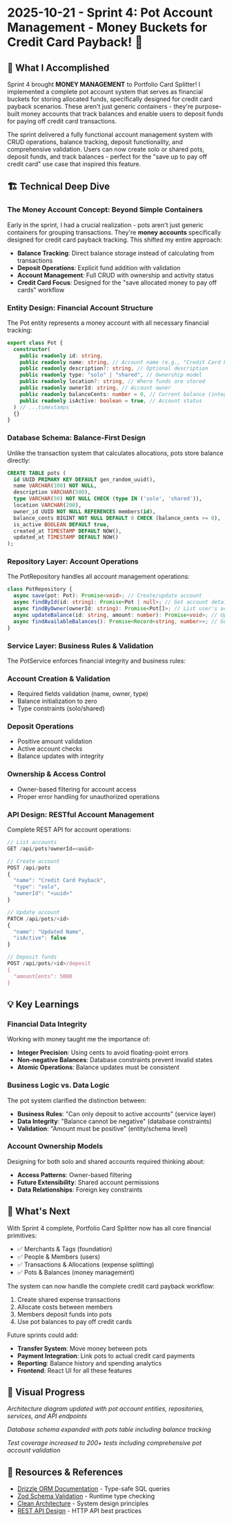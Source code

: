 # 2025-10-21 - Sprint 4: Pot Account Management - Money Buckets for Credit Card Payback! 🏦

## 🎯 What I Accomplished

Sprint 4 brought **MONEY MANAGEMENT** to Portfolio Card Splitter! I implemented
a complete pot account system that serves as financial buckets for storing
allocated funds, specifically designed for credit card payback scenarios. These
aren't just generic containers - they're purpose-built money accounts that track
balances and enable users to deposit funds for paying off credit card
transactions.

The sprint delivered a fully functional account management system with CRUD
operations, balance tracking, deposit functionality, and comprehensive
validation. Users can now create solo or shared pots, deposit funds, and track
balances - perfect for the "save up to pay off credit card" use case that
inspired this feature.

## 🏗️ Technical Deep Dive

### The Money Account Concept: Beyond Simple Containers

Early in the sprint, I had a crucial realization - pots aren't just generic
containers for grouping transactions. They're **money accounts** specifically
designed for credit card payback tracking. This shifted my entire approach:

- **Balance Tracking**: Direct balance storage instead of calculating from
  transactions
- **Deposit Operations**: Explicit fund addition with validation
- **Account Management**: Full CRUD with ownership and activity status
- **Credit Card Focus**: Designed for the "save allocated money to pay off
  cards" workflow

### Entity Design: Financial Account Structure

The Pot entity represents a money account with all necessary financial tracking:

```typescript
export class Pot {
  constructor(
    public readonly id: string,
    public readonly name: string, // Account name (e.g., "Credit Card Payback")
    public readonly description?: string, // Optional description
    public readonly type: "solo" | "shared", // Ownership model
    public readonly location?: string, // Where funds are stored
    public readonly ownerId: string, // Account owner
    public readonly balanceCents: number = 0, // Current balance (integer cents)
    public readonly isActive: boolean = true, // Account status
  ) // ...timestamps
  {}
}
```

### Database Schema: Balance-First Design

Unlike the transaction system that calculates allocations, pots store balance
directly:

```sql
CREATE TABLE pots (
  id UUID PRIMARY KEY DEFAULT gen_random_uuid(),
  name VARCHAR(100) NOT NULL,
  description VARCHAR(500),
  type VARCHAR(50) NOT NULL CHECK (type IN ('solo', 'shared')),
  location VARCHAR(200),
  owner_id UUID NOT NULL REFERENCES members(id),
  balance_cents BIGINT NOT NULL DEFAULT 0 CHECK (balance_cents >= 0),
  is_active BOOLEAN DEFAULT true,
  created_at TIMESTAMP DEFAULT NOW(),
  updated_at TIMESTAMP DEFAULT NOW()
);
```

### Repository Layer: Account Operations

The PotRepository handles all account management operations:

```typescript
class PotRepository {
  async save(pot: Pot): Promise<void>; // Create/update account
  async findById(id: string): Promise<Pot | null>; // Get account details
  async findByOwner(ownerId: string): Promise<Pot[]>; // List user's accounts
  async updateBalance(id: string, amount: number): Promise<void>; // Update balance
  async findAvailableBalances(): Promise<Record<string, number>>; // Get all balances
}
```

### Service Layer: Business Rules & Validation

The PotService enforces financial integrity and business rules:

### Account Creation & Validation

- Required fields validation (name, owner, type)
- Balance initialization to zero
- Type constraints (solo/shared)

### Deposit Operations

- Positive amount validation
- Active account checks
- Balance updates with integrity

### Ownership & Access Control

- Owner-based filtering for account access
- Proper error handling for unauthorized operations

### API Design: RESTful Account Management

Complete REST API for account operations:

```typescript
// List accounts
GET /api/pots?ownerId=<uuid>

// Create account
POST /api/pots
{
  "name": "Credit Card Payback",
  "type": "solo",
  "ownerId": "<uuid>"
}

// Update account
PATCH /api/pots/<id>
{
  "name": "Updated Name",
  "isActive": false
}

// Deposit funds
POST /api/pots/<id>/deposit
{
  "amountCents": 5000
}
```

## 💡 Key Learnings

### Financial Data Integrity

Working with money taught me the importance of:

- **Integer Precision**: Using cents to avoid floating-point errors
- **Non-negative Balances**: Database constraints prevent invalid states
- **Atomic Operations**: Balance updates must be consistent

### Business Logic vs. Data Logic

The pot system clarified the distinction between:

- **Business Rules**: "Can only deposit to active accounts" (service layer)
- **Data Integrity**: "Balance cannot be negative" (database constraints)
- **Validation**: "Amount must be positive" (entity/schema level)

### Account Ownership Models

Designing for both solo and shared accounts required thinking about:

- **Access Patterns**: Owner-based filtering
- **Future Extensibility**: Shared account permissions
- **Data Relationships**: Foreign key constraints

## 🚀 What's Next

With Sprint 4 complete, Portfolio Card Splitter now has all core financial
primitives:

- ✅ Merchants & Tags (foundation)
- ✅ People & Members (users)
- ✅ Transactions & Allocations (expense splitting)
- ✅ Pots & Balances (money management)

The system can now handle the complete credit card payback workflow:

1. Create shared expense transactions
2. Allocate costs between members
3. Members deposit funds into pots
4. Use pot balances to pay off credit cards

Future sprints could add:

- **Transfer System**: Move money between pots
- **Payment Integration**: Link pots to actual credit card payments
- **Reporting**: Balance history and spending analytics
- **Frontend**: React UI for all these features

## 📸 Visual Progress

_Architecture diagram updated with pot account entities, repositories, services,
and API endpoints_

_Database schema expanded with pots table including balance tracking_

_Test coverage increased to 200+ tests including comprehensive pot account
validation_

## 🔗 Resources & References

- [Drizzle ORM Documentation](https://orm.drizzle.team/) - Type-safe SQL queries
- [Zod Schema Validation](https://zod.dev/) - Runtime type checking
- [Clean Architecture](https://blog.cleancoder.com/uncle-bob/2012/08/13/the-clean-architecture.html) -
  System design principles
- [REST API Design](https://restfulapi.net/) - HTTP API best practices
